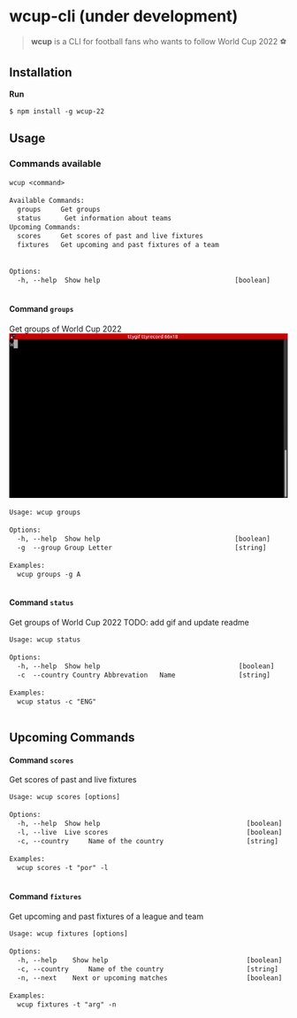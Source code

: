 # wcup-cli (under development)

 > **wcup** is a CLI for football fans who wants to follow World Cup 2022 ⚽  


## Installation  

**Run**

```shell
$ npm install -g wcup-22
```
## Usage

### Commands available

```shell
wcup <command>

Available Commands:
  groups     Get groups  
  status      Get information about teams  
Upcoming Commands:
  scores     Get scores of past and live fixtures
  fixtures   Get upcoming and past fixtures of a team


Options:
  -h, --help  Show help                                  [boolean]
 

```
#### Command `groups`
Get groups of World Cup 2022
![Standings](https://raw.githubusercontent.com/serhhatsari/wcup-cli/master/assets/groups-command.gif)

```shell
Usage: wcup groups

Options:
  -h, --help  Show help                                  [boolean]
  -g  --group Group Letter                               [string]

Examples:
  wcup groups -g A  
  
```

#### Command `status`
Get groups of World Cup 2022
TODO: add gif and update readme  
```shell
Usage: wcup status

Options:
  -h, --help  Show help                                   [boolean]
  -c  --country Country Abbrevation   Name                [string]

Examples:
  wcup status -c "ENG"  
  
```

## Upcoming Commands

#### Command `scores`
Get scores of past and live fixtures

```shell
Usage: wcup scores [options]

Options:
  -h, --help  Show help                                     [boolean]
  -l, --live  Live scores                                   [boolean]
  -c, --country     Name of the country                     [string]

Examples:
  wcup scores -t "por" -l
  
```

#### Command `fixtures`
Get upcoming and past fixtures of a league and team

```shell
Usage: wcup fixtures [options]

Options:
  -h, --help    Show help                                   [boolean]
  -c, --country     Name of the country                     [string]
  -n, --next    Next or upcoming matches                    [boolean]

Examples:
  wcup fixtures -t "arg" -n

```

